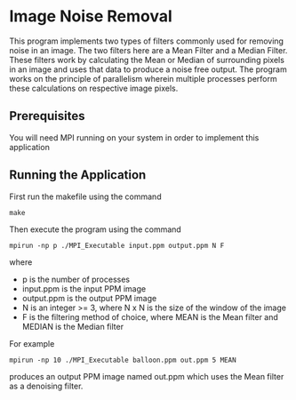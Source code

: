 # Image Noise Removal

This program implements two types of filters commonly used for removing noise in an image. The two filters here are a Mean Filter and a Median Filter. These filters work by calculating the Mean or Median of surrounding pixels in an image and uses that data to produce a noise free output. The program works on the principle of parallelism wherein multiple processes perform these calculations on respective image pixels.

## Prerequisites

You will need MPI running on your system in order to implement this application

## Running the Application

First run the makefile using the command

```
make
```

Then execute the program using the command

```
mpirun -np p ./MPI_Executable input.ppm output.ppm N F
```
where
* p is the number of processes
* input.ppm is the input PPM image
* output.ppm is the output PPM image
* N is an integer >= 3, where N x N is the size of the window of the image
* F is the filtering method of choice, where MEAN is the Mean filter and MEDIAN is the Median filter

For example
```
mpirun -np 10 ./MPI_Executable balloon.ppm out.ppm 5 MEAN
```

produces an output PPM image named out.ppm which uses the Mean filter as a denoising filter.
